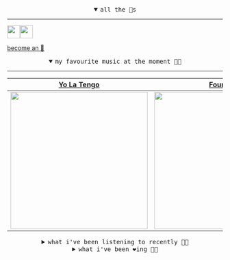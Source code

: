 <details open>

<summary align="center"><samp>all the 🥚s</samp></summary>
<hr />

<a href="https://github.com/pvinis"><img src="https://avatars.githubusercontent.com/u/100233?s=90&v=4" width="30" height="30" /><a href="https://github.com/maxPugh"><img src="https://avatars.githubusercontent.com/u/46350013?s=90&u=52a601eaa2d272b35477d096fe782ebf0a8a1f68&v=4" width="30" height="30" />

<samp><a href="https://github.com/bitttttten/bitttttten/stargazers">become an 🥚</a></samp>

</details>

<details open>

<summary align="center"><samp>my favourite music at the moment 🎵🎶</samp></summary>
<hr />

<!-- toc -->

| [Yo La Tengo](https://open.spotify.com/artist/5hAhrnb0Ch4ODwWu4tsbpi)                                                                                            | [Four Tet](https://open.spotify.com/artist/7Eu1txygG6nJttLHbZdQOh)                                                                                               | [WHY?](https://open.spotify.com/artist/0d7aBBLFcc4dlETnae6zcH)                                                                                                   | [ODESZA](https://open.spotify.com/artist/21mKp7DqtSNHhCAU2ugvUw)                                                                                                 |
| ---------------------------------------------------------------------------------------------------------------------------------------------------------------- | ---------------------------------------------------------------------------------------------------------------------------------------------------------------- | ---------------------------------------------------------------------------------------------------------------------------------------------------------------- | ---------------------------------------------------------------------------------------------------------------------------------------------------------------- |
| [<img src="https://i.scdn.co/image/ab6761610000e5eb8af7f1c6b6c6a743910e4ae7" width="320" height="auto">](https://open.spotify.com/artist/5hAhrnb0Ch4ODwWu4tsbpi) | [<img src="https://i.scdn.co/image/ab6761610000e5eb84e29d09b4917bec2700a0d7" width="320" height="auto">](https://open.spotify.com/artist/7Eu1txygG6nJttLHbZdQOh) | [<img src="https://i.scdn.co/image/ab6761610000e5eba38d6352ffaf5f34d17ec698" width="320" height="auto">](https://open.spotify.com/artist/0d7aBBLFcc4dlETnae6zcH) | [<img src="https://i.scdn.co/image/ab6761610000e5eb1b00f0413d659ee91b505f70" width="320" height="auto">](https://open.spotify.com/artist/21mKp7DqtSNHhCAU2ugvUw) |

<!-- tocstop -->

</details>

<details>

<summary align="center"><samp>what i've been listening to recently 🎵🎶</samp></summary>
<hr />

<!-- toc -->

| [Faith in Strangers<br />Andy Stott](https://open.spotify.com/track/4wSMi5urWxpBPbnWqfI1Ht)                                                                     | [Ecce! Ego!<br />Leon Vynehall](https://open.spotify.com/track/1ZW0w1VtmU2R6eHinN4Mor)                                                                          | [Glue<br />Bicep](https://open.spotify.com/track/2aJDlirz6v2a4HREki98cP)                                                                                        | [We Had A Good Time<br />Bullion](https://open.spotify.com/track/2rT6h8HuC7FiVZBZjKwkSI)                                                                        |
| --------------------------------------------------------------------------------------------------------------------------------------------------------------- | --------------------------------------------------------------------------------------------------------------------------------------------------------------- | --------------------------------------------------------------------------------------------------------------------------------------------------------------- | --------------------------------------------------------------------------------------------------------------------------------------------------------------- |
| [<img src="https://i.scdn.co/image/ab6772690000dd22aa78b9e7cd09e56458c62c54" width="320" height="auto">](https://open.spotify.com/track/4wSMi5urWxpBPbnWqfI1Ht) | [<img src="https://i.scdn.co/image/ab6761610000e5eb38052af96f3c5faaa2e3f4ac" width="320" height="auto">](https://open.spotify.com/track/1ZW0w1VtmU2R6eHinN4Mor) | [<img src="https://i.scdn.co/image/ab6761610000e5eb12052b6d44804a4d7eae5530" width="320" height="auto">](https://open.spotify.com/track/2aJDlirz6v2a4HREki98cP) | [<img src="https://i.scdn.co/image/ab6761610000e5eba099973c8bda9080f16d0d75" width="320" height="auto">](https://open.spotify.com/track/2rT6h8HuC7FiVZBZjKwkSI) |

<!-- tocstop -->

</details>

<details>

<summary align="center"><samp>what i've been ❤️ing 🎵🎶</samp></summary>
<hr />

<!-- toc -->

| [Lime Hawk<br />Jeigo](https://open.spotify.com/album/0p3VQmiq4toPphZKtyKOnr)                                                                                   | [Nowhere Near<br />Yo La Tengo](https://open.spotify.com/album/7a4l81UqmFYs13351IyOSc)                                                                          | [Nothing, I'm Just Listening t…<br />K. Freund](https://open.spotify.com/album/3fksgd97Xo4KIsTqII4oGU)                                                          | [Empty Beach<br />Coco](https://open.spotify.com/album/1xs4wtZq1tQb2i8E5ZFQJ4)                                                                                  |
| --------------------------------------------------------------------------------------------------------------------------------------------------------------- | --------------------------------------------------------------------------------------------------------------------------------------------------------------- | --------------------------------------------------------------------------------------------------------------------------------------------------------------- | --------------------------------------------------------------------------------------------------------------------------------------------------------------- |
| [<img src="https://i.scdn.co/image/ab67616d0000b273d35592500800e851e7ad2c37" width="320" height="auto">](https://open.spotify.com/album/0p3VQmiq4toPphZKtyKOnr) | [<img src="https://i.scdn.co/image/ab67616d0000b273bc27e0a368cf9cba395dc797" width="320" height="auto">](https://open.spotify.com/album/7a4l81UqmFYs13351IyOSc) | [<img src="https://i.scdn.co/image/ab67616d0000b273585282cfac1d576f80b06b43" width="320" height="auto">](https://open.spotify.com/album/3fksgd97Xo4KIsTqII4oGU) | [<img src="https://i.scdn.co/image/ab67616d0000b273fba6a662eb8f347f42ebafe6" width="320" height="auto">](https://open.spotify.com/album/1xs4wtZq1tQb2i8E5ZFQJ4) |

<!-- tocstop -->

</details>
